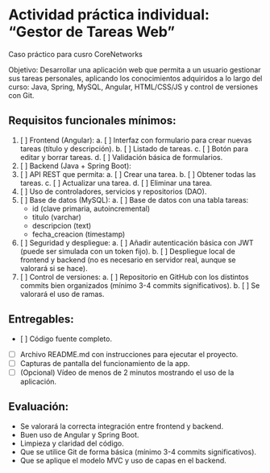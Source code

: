 # Actividad práctica individual: “Gestor de Tareas Web”
Caso práctico para cusro CoreNetworks

Objetivo:
Desarrollar una aplicación web que permita a un usuario gestionar sus tareas personales, aplicando los conocimientos adquiridos a lo largo del curso: Java, Spring, MySQL, Angular, HTML/CSS/JS y control de versiones con Git.

## Requisitos funcionales mínimos:
1. [ ] Frontend (Angular):
  a. [ ] Interfaz con formulario para crear nuevas tareas (título y descripción).
  b. [ ] Listado de tareas.
  c. [ ] Botón para editar y borrar tareas.
  d. [ ] Validación básica de formularios.
2. [ ] Backend (Java + Spring Boot):
  1. [ ] API REST que permita:
    a. [ ] Crear una tarea.
    b. [ ] Obtener todas las tareas.
    c. [ ] Actualizar una tarea.
    d. [ ] Eliminar una tarea.
  2. [ ] Uso de controladores, servicios y repositorios (DAO).
3. [ ] Base de datos (MySQL):
  a. [ ] Base de datos con una tabla tareas:
     - id (clave primaria, autoincremental)
     - titulo (varchar)
     - descripcion (text)
     - fecha_creacion (timestamp)
4. [ ] Seguridad y despliegue:
  a. [ ] Añadir autenticación básica con JWT (puede ser simulada con un token fijo).
  b. [ ] Despliegue local de frontend y backend (no es necesario en servidor real, aunque se valorará si se hace).
5. [ ] Control de versiones:
  a. [ ] Repositorio en GitHub con los distintos commits bien organizados (mínimo 3-4 commits significativos).
  b. [ ] Se valorará el uso de ramas.

## Entregables:
- [ ] Código fuente completo.
- [ ] Archivo README.md con instrucciones para ejecutar el proyecto.
- [ ] Capturas de pantalla del funcionamiento de la app.
- [ ] (Opcional) Vídeo de menos de 2 minutos mostrando el uso de la aplicación.

## Evaluación:
- Se valorará la correcta integración entre frontend y backend.
- Buen uso de Angular y Spring Boot.
- Limpieza y claridad del código.
- Que se utilice Git de forma básica (mínimo 3-4 commits significativos).
- Que se aplique el modelo MVC y uso de capas en el backend.
